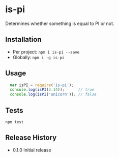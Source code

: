 is-pi
=====
Determines whether something is equal to PI or not.

## Installation

* Per project: `npm i is-pi --save`
* Globally: `npm i -g is-pi`

## Usage

```javascript
  var isPI = require('is-pi');
  console.log(isPI(3.14)); 		// true
  console.log(isPI('unicorn')); // false
```

## Tests

`npm test`

## Release History

* 0.1.0 Initial release
